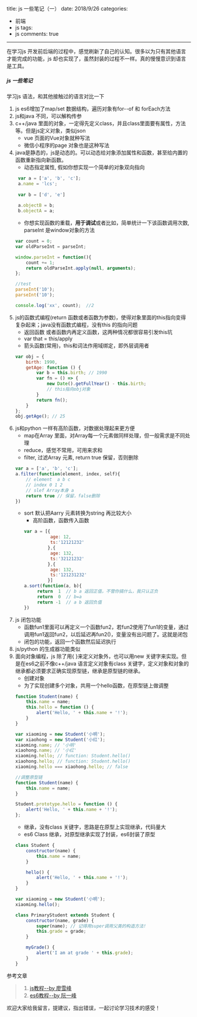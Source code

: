 title: js 一些笔记（一）
date: 2018/9/26
categories:
- 前端
- js
tags:
- js
comments: true
---

在学习js 开发前后端的过程中，感觉刷新了自己的认知。很多以为只有其他语言才能完成的功能，js 却也实现了，虽然封装的过程不一样。真的慢慢意识到语言是工具。

##### js 一些笔记
学习js 语法，和其他接触过的语言对比一下
1. js es6增加了map/set 数据结构，遍历对象有for--of 和 forEach方法
2. js和java 不同，可以解构传参
3. c++/java 里面的对象，一定得先定义class，并且class里面要有属性，方法等。但是js定义对象，类似json
    - vue 页面的Vue对象就种写法
    - 微信小程序的page 对象也是这种写法
4. java是静态的，js是动态的。可以动态给对象添加属性和函数，甚至给内置的函数重新指向新函数。
    - 动态指定属性, 假如你想实现一个简单的对象双向指向
    ```js
     var a = ['a', 'b', 'c'];
     a.name = 'lcs';
     
     var b = ['d', 'e']
     
     a.objectB = b;
     b.objectA = a;
    ```
    - 你想实现函数的重载，**用于调试**或者比如，简单统计一下该函数调用次数, parseInt 是window对象的方法
    ```js
    var count = 0;
    var oldParseInt = parseInt;
    
    window.parseInt = function(){
        count += 1;
        return oldParseInt.apply(null, arguments);
    };
    
    //test
    parseInt('10');
    parseInt('10');
    
    console.log('xx', count);  //2
    ```
5. js的函数式编程(return 函数或者函数为参数)，使得对象里面的this指向变得复杂起来；java没有函数式编程，没有this 的指向问题
    - 返回函数 或者函数内再定义函数，这两种情况都很容易引发this坑
    - var that = this/apply
    - 箭头函数(常用)，this和词法作用域绑定，即外层调用者
    ```js
    var obj = {
        birth: 1990,
        getAge: function () {
            var b = this.birth; // 1990
            var fn = () => {
                new Date().getFullYear() - this.birth;
                // this指向obj对象
            }
            return fn();
        }
    };
    obj.getAge(); // 25
    ```
6. js和python 一样有高阶函数，对数据处理起来更方便
    - map在Array 里面，对Array每一个元素做同样处理，但一般需求是不同处理
    - reduce，感觉不常用，可用来求和
    - filter, 过滤Array 元素, return true 保留，否则删除
    ```js
    var a = ['a', 'b', 'c'];
    a.filter(function(element, index, self){
        // element  a b c
        // index 0 1 2
        // slef Array本身 a
        return true // 保留，false删除
    })
    ```
    - sort 默认把Aarry 元素转换为string 再比较大小
        - 高阶函数，函数传入函数
        ```js
        var a = [{
                  age: 12,
                  ts:'12121232'
                 },{
                  age: 132, 
                  ts:'32121232'
                 },{
                  age: 132, 
                  ts:'121231232'
                 }]
        a.sort(function(a, b){
             return  1  // b a 返回正值，不管你搞什么，我只认正负
             return  0  // b=a 
             return -1  // a b 返回负值
        })
        ```
7. js 闭包功能
    - 函数fun1里面可以再定义一个函数fun2，若fun2使用了fun1的变量，通过调用fun1返回fun2，以后延迟再fun2()，变量没有出问题了。这就是闭包
    - 闭包的功能，返回一个函数然后延迟执行
8. js/python 的生成器功能类似
10. 面向对象编程，js 除了用{ }来定义对象外，也可以用new 关键字来实现。但是在es6之前不像c++/java 语言定义对象有class 关键字，定义对象和对象的继承都必须要求正确实现原型链，继承是原型链的继承。
    - 创建对象
    - 为了实现创建多个对象，共用一个hello函数，在原型链上做调整
    ```js
    function Student(name) {
        this.name = name;
        this.hello = function () {
            alert('Hello, ' + this.name + '!');
        }
    }

    var xiaoming = new Student('小明');
    var xiaohong = new Student('小红');
    xiaoming.name; // '小明'
    xiaohong.name; // '小红'
    xiaoming.hello; // function: Student.hello()
    xiaohong.hello; // function: Student.hello()
    xiaoming.hello === xiaohong.hello; // false
    
    //调整原型链
    function Student(name) {
        this.name = name;
    }
    
    Student.prototype.hello = function () {
        alert('Hello, ' + this.name + '!');
    };
    ```
    - 继承，没有class 关键字，思路是在原型上实现继承，代码量大
    - es6 Class 继承，对原型继承实现了封装，es6封装了原型
    ```js
    class Student {
        constructor(name) {
            this.name = name;
        }
    
        hello() {
            alert('Hello, ' + this.name + '!');
        }
    }
    
    var xiaoming = new Student('小明');
    xiaoming.hello();
    
    class PrimaryStudent extends Student {
        constructor(name, grade) {
            super(name); // 记得用super调用父类的构造方法!
            this.grade = grade;
        }
    
        myGrade() {
            alert('I am at grade ' + this.grade);
        }
    }
    ```

参考文章
>1. [js教程--by 廖雪峰](https://www.liaoxuefeng.com/wiki/001434446689867b27157e896e74d51a89c25cc8b43bdb3000)
>2. [es6教程--by 阮一峰](http://es6.ruanyifeng.com/)


欢迎大家给我留言，提建议，指出错误，一起讨论学习技术的感受！